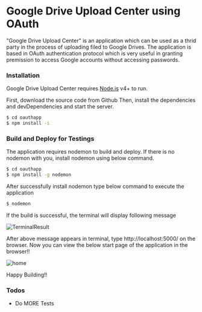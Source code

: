 # Google Drive Upload Center using OAuth

"Google Drive Upload Center" is an application which can be used as a thrid party in the process of uploading filed to Google Drives. The application is based in OAuth authentication protocol which is very useful in granting premission to access Google accounts without accessing passwords.

### Installation

Google Drive Upload Center requires [Node.js](https://nodejs.org/) v4+ to run.

First, download the source code from Github
Then, install the dependencies and devDependencies and start the server.

```sh
$ cd oauthapp
$ npm install -i
```
### Build and Deploy for Testings

The application requires nodemon to build and deploy. If there is no nodemon with you, install nodemon using below command.

```sh
$ cd oauthapp
$ npm install -g nodemon
```

After successfully install nodemon type below command to execute the application

```sh
$ nodemon
```
If the build is successful, the terminal will display following message

![TerminalResult](https://user-images.githubusercontent.com/40816466/95243075-ba796300-082d-11eb-8d40-d4a048af8ead.JPG)

After above message appears in terminal, type http://localhost:5000/ on the browser. Now you can view the below start page of the application in the browser!!

![home](https://user-images.githubusercontent.com/40816466/95243621-86eb0880-082e-11eb-8ad0-c2b3bd5a8b3b.JPG)

Happy Building!!

### Todos

 - Do MORE Tests

